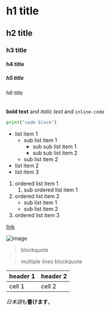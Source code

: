 # h1 title

## h2 title

### h3 title

#### h4 title

##### h5 title

###### h6 title

**bold text** and *italic text* and `inline-code`

```python
print("code block")
```

- list item 1
    - sub list item 1
        - sub sub list item 1
        - sub sub list item 2
    - sub list item 2
- list item 2
- list item 3

1. ordered list item 1
    1. sub ordered list item 1
2. ordered list item 2
    - sub list item 1
    - sub list item 2
3. ordered list item 3

[link](https://github.com)

![image](https://github.githubassets.com/images/modules/logos_page/GitHub-Mark.png)

> blockquote

> multiple
> lines
> blockquote

| header 1 | header 2 |
| -------- | -------- |
| cell 1   | cell 2   |


*日本語*も**書けます**。
